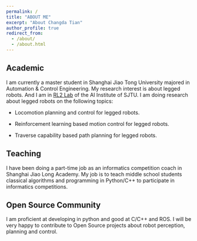 ```yaml
---
permalink: /
title: "ABOUT ME"
excerpt: "About Changda Tian"
author_profile: true
redirect_from: 
  - /about/
  - /about.html
---
```


## Academic

I am currently a master student in Shanghai Jiao Tong University majored in Automation & Control Engineering. My research interest is about legged robots. And I am in [RL2 Lab](https://gaoyue.sjtu.edu.cn) of the AI Institute of SJTU. I am doing research about legged robots on the following topics:

- Locomotion planning and control for legged robots.
  
- Reinforcement learning based motion control for legged robots. 

- Traverse capability based path planning for legged robots.

## Teaching

I have been doing a part-time job as an informatics competition coach in Shanghai Jiao Long Academy. My job is to teach middle school students classical algorithms and programming in Python/C++ to participate in informatics competitions.

## Open Source Community

I am proficient at developing in python and good at C/C++ and ROS. I will be very happy to contribute to Open Source projects about robot perception, planning and control.



